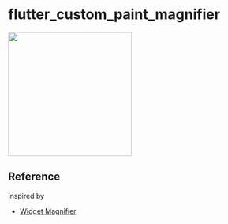 # flutter_custom_paint_magnifier


<img src="./screenshot/demo.gif" width=250>

## Reference
inspired by
- [Widget Magnifier](https://www.flutterclutter.dev/flutter/tutorials/widget-magnifier/2020/1638/#post-comments)